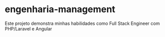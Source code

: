 # engenharia-management
Este projeto demonstra minhas habilidades como Full Stack Engineer com PHP/Laravel e Angular
